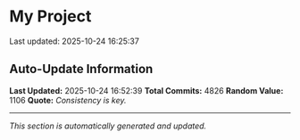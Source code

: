 # My Project


Last updated: 2025-10-24 16:25:37

































































































































































































































































































































































































































































































































































































































































































































































































































































































































































































































































































































































































































































































































































































































































































































































































































































































































































































































































































































































































































































































































































































































































































































































































































































































































































































































































































































































































































































































































































































































































































































































































































































































































































































































































































































































































































































































































































































































































































































































































































































































































































































































































































































































































































































































































































































































































































































































































































































































































































































































































































































































































































































































































































































































## Auto-Update Information

**Last Updated:** 2025-10-24 16:52:39
**Total Commits:** 4826
**Random Value:** 1106
**Quote:** _Consistency is key._

---
_This section is automatically generated and updated._